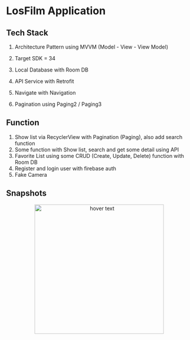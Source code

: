 # LosFilm Application

## Tech Stack

1. Architecture Pattern using MVVM (Model - View - View Model)

2. Target SDK = 34

3. Local Database with Room DB

4. API Service with Retrofit

5. Navigate with Navigation

6. Pagination using Paging2 / Paging3

## Function

1. Show list via RecyclerView with Pagination (Paging), also add search function
2. Some function with Show list, search and get some detail using API
3. Favorite List using some CRUD (Create, Update, Delete) function with Room DB
4. Register and login user with firebase auth
5. Fake Camera

## Snapshots
<p align="center">
  <img src="![Screenshot_2023-12-10-09-42-29-167_com example pamuts](https://github.com/parhannn/Project-LosFilm/assets/90200753/3558918a-a0c3-4474-b633-457aa6220359)" 
    width="350" 
    title="hover text">
</p>
